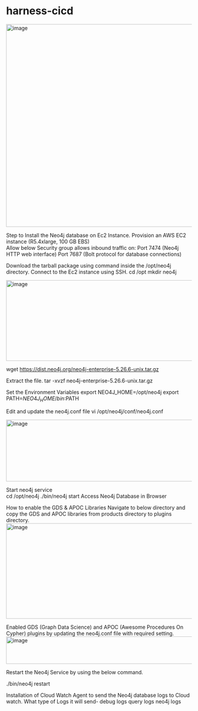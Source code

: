 # harness-cicd


<img width="1708" height="548" alt="image" src="https://github.com/user-attachments/assets/1e74e377-1010-4db3-a1b4-5874bc6987d5" />




Step to Install the Neo4j database on Ec2 Instance.
Provision an AWS EC2 instance (R5.4xlarge, 100 GB EBS)  
Allow below Security group allows inbound traffic on: 
  Port 7474 (Neo4j HTTP web interface) 
  Port 7687 (Bolt protocol for database connections) 

Download the tarball package using command inside the /opt/neo4j directory.
Connect to the Ec2 instance using SSH.
cd /opt
mkdir neo4j

<img width="1362" height="218" alt="image" src="https://github.com/user-attachments/assets/3cfa4627-aeb2-4e22-b60c-45f974f6513b" />



wget https://dist.neo4j.org/neo4j-enterprise-5.26.6-unix.tar.gz

Extract the file. 
tar -xvzf neo4j-enterprise-5.26.6-unix.tar.gz



Set the Environment Variables 
export NEO4J_HOME=/opt/neo4j 
export PATH=$NEO4J_HOME/bin:$PATH


Edit and update the neo4j.conf file 
vi /opt/neo4j/conf/neo4j.conf

<img width="756" height="167" alt="image" src="https://github.com/user-attachments/assets/77438f9a-14ad-4b55-8234-63d6cb154ec4" />



Start neo4j service  
cd /opt/neo4j 
./bin/neo4j start 
Access Neo4j Database in Browser 






How to enable the GDS & APOC Libraries
 Navigate to below directory and copy the GDS and APOC libraries from products directory to plugins directory.
 <img width="1800" height="258" alt="image" src="https://github.com/user-attachments/assets/394ce528-b33f-4b67-86bb-0f8447673fba" />

 Enabled GDS (Graph Data Science) and APOC (Awesome Procedures On Cypher) plugins by updating the neo4j.conf file with required setting. 
 <img width="1507" height="74" alt="image" src="https://github.com/user-attachments/assets/a03a02c6-0c3c-4f98-8581-e37983b8b2cf" />

Restart the Neo4j Service by using the below command.

./bin/neo4j restart

Installation of Cloud Watch Agent to send the Neo4j database logs to Cloud watch.
What type of Logs it will send- 
  debug logs
  query logs
  neo4j logs
